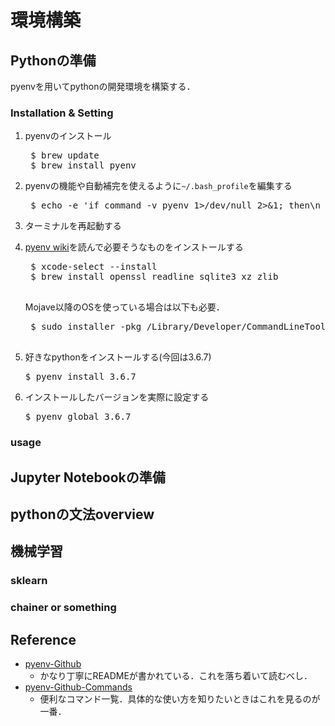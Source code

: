 # 環境構築

## Pythonの準備
pyenvを用いてpythonの開発環境を構築する．

### Installation & Setting
1. pyenvのインストール
    <pre>
    $ brew update
    $ brew install pyenv </pre>

2. pyenvの機能や自動補完を使えるように`~/.bash_profile`を編集する
    <pre>
    $ echo -e 'if command -v pyenv 1>/dev/null 2>&1; then\n  eval "$(pyenv init -)"\nfi' >> ~/.bash_profile </pre>

3. ターミナルを再起動する

4. [pyenv wiki](https://github.com/pyenv/pyenv/wiki)を読んで必要そうなものをインストールする
    <pre>
    $ xcode-select --install
    $ brew install openssl readline sqlite3 xz zlib
    </pre>
    Mojave以降のOSを使っている場合は以下も必要．
    <pre>
    $ sudo installer -pkg /Library/Developer/CommandLineTools/Packages/macOS_SDK_headers_for_macOS_10.14.pkg -target /
    </pre>

5. 好きなpythonをインストールする(今回は3.6.7)
   <pre>$ pyenv install 3.6.7</pre>

6. インストールしたバージョンを実際に設定する
   <pre>$ pyenv global 3.6.7</pre>

### usage

## Jupyter Notebookの準備


## pythonの文法overview

## 機械学習
### sklearn
### chainer or something


## Reference
* [pyenv-Github](https://github.com/pyenv/pyenv)
    * かなり丁寧にREADMEが書かれている．これを落ち着いて読むべし．
* [pyenv-Github-Commands](https://github.com/pyenv/pyenv/blob/master/COMMANDS.md)
    * 便利なコマンド一覧．具体的な使い方を知りたいときはこれを見るのが一番．
